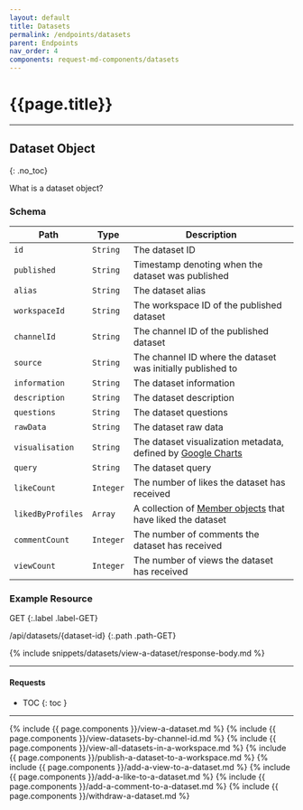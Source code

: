 ```yaml
---
layout: default
title: Datasets
permalink: /endpoints/datasets
parent: Endpoints
nav_order: 4
components: request-md-components/datasets
---
```


# {{page.title}}

---

## Dataset Object
{: .no_toc}

What is a dataset object?

### Schema

Path | Type | Description
---- | ---- | -----------
`id` | `String` | The dataset ID
`published` | `String` | Timestamp denoting when the dataset was published
`alias` | `String` | The dataset alias
`workspaceId` | `String` | The workspace ID of the published dataset
`channelId` | `String` | The channel ID of the published dataset
`source` | `String` | The channel ID where the dataset was initially published to
`information` | `String` | The dataset information
`description` | `String` | The dataset description
`questions` | `String` | The dataset questions
`rawData` | `String` | The dataset raw data
`visualisation` | `String` | The dataset visualization metadata, defined by [Google Charts](https://developers.google.com/chart/interactive/docs/quick_start)
`query` | `String` | The dataset query
`likeCount` | `Integer` | The number of likes the dataset has received
`likedByProfiles` | `Array` | A collection of [Member objects](workspaces#member-object) that have liked the dataset
`commentCount` | `Integer` | The number of comments the dataset has received
`viewCount` | `Integer` | The number of views the dataset has received

### Example Resource

GET
{:.label .label-GET}

/api/datasets/{dataset-id}
{:.path .path-GET}

{% include snippets/datasets/view-a-dataset/response-body.md %}

---

#### Requests

- TOC
{: toc }

---

{% include {{ page.components }}/view-a-dataset.md %}
{% include {{ page.components }}/view-datasets-by-channel-id.md %}
{% include {{ page.components }}/view-all-datasets-in-a-workspace.md %}
{% include {{ page.components }}/publish-a-dataset-to-a-workspace.md %}
{% include {{ page.components }}/add-a-view-to-a-dataset.md %}
{% include {{ page.components }}/add-a-like-to-a-dataset.md %}
{% include {{ page.components }}/add-a-comment-to-a-dataset.md %}
{% include {{ page.components }}/withdraw-a-dataset.md %}
